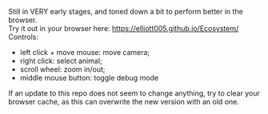 Still in VERY early stages, and toned down a bit to perform better in the browser.  
Try it out in your browser here: https://elliott005.github.io/Ecosystem/  
Controls:  
<ul>
  <li>left click + move mouse: move camera;</li>
  <li>right click: select animal; </li>
  <li>scroll wheel: zoom in/out; </li>
  <li>middle mouse button: toggle debug mode</li>
</ul>
If an update to this repo does not seem to change anything, try to clear your browser cache, as this can overwrite the new version with an old one.